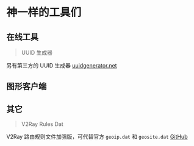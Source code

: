 # 神一样的工具们

## 在线工具

> UUID 生成器

<Uuid />

另有第三方的 UUID 生成器 [uuidgenerator.net](https://www.uuidgenerator.net)


## 图形客户端

<Tool
    url="https://github.com/2dust/v2rayNG"
    name="V2RayNG"
    :platforms="['android']"
    description="V2RayNG 是一个基于 V2Ray 内核的 Android 应用，它可以创建基于 VMess 的 VPN 连接。"
/>

<Tool
    url="https://github.com/2dust/v2rayN"
    name="V2rayN"
    :platforms="['win']"
    description="V2RayN 是一个基于 V2Ray 内核的 Windows 客户端。"
/>

<Tool
    url="https://github.com/yanue/V2rayU"
    name="V2rayU"
    :platforms="['mac']"
    description="V2rayU，基于 V2Ray 核心的 macOS 客户端，使用 Swift 4.2 编写，支持 VMess、Shadowsocks、SOCKS5 等服务协议，支持订阅，支持二维码、剪贴板导入、手动配置、二维码分享等。"
/>

<Tool
    url="https://github.com/Qv2ray/Qv2ray"
    name="Qv2ray"
    :platforms="['linux','win','mac']"
    description="跨平台 V2Ray 客户端，支持 Linux、Windows、macOS，可通过插件系统支持 SSR / Trojan / Trojan-Go / NaiveProxy 等协议，不支持批量测速，不支持自动更新，不建议小白使用。"
/>

## 其它

> V2Ray Rules Dat

V2Ray 路由规则文件加强版，可代替官方 `geoip.dat` 和 `geosite.dat` [GitHub](https://github.com/Loyalsoldier/v2ray-rules-dat)
